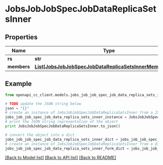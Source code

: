 # JobsJobJobSpecJobDataReplicaSetsInner


## Properties
Name | Type | Description | Notes
------------ | ------------- | ------------- | -------------
**rs** | **str** |  | [optional] 
**members** | [**List[JobsJobJobSpecJobDataReplicaSetsInnerMembersInner]**](JobsJobJobSpecJobDataReplicaSetsInnerMembersInner.md) |  | [optional] 

## Example

```python
from openapi_cc_client.models.jobs_job_job_spec_job_data_replica_sets_inner import JobsJobJobSpecJobDataReplicaSetsInner

# TODO update the JSON string below
json = "{}"
# create an instance of JobsJobJobSpecJobDataReplicaSetsInner from a JSON string
jobs_job_job_spec_job_data_replica_sets_inner_instance = JobsJobJobSpecJobDataReplicaSetsInner.from_json(json)
# print the JSON string representation of the object
print JobsJobJobSpecJobDataReplicaSetsInner.to_json()

# convert the object into a dict
jobs_job_job_spec_job_data_replica_sets_inner_dict = jobs_job_job_spec_job_data_replica_sets_inner_instance.to_dict()
# create an instance of JobsJobJobSpecJobDataReplicaSetsInner from a dict
jobs_job_job_spec_job_data_replica_sets_inner_form_dict = jobs_job_job_spec_job_data_replica_sets_inner.from_dict(jobs_job_job_spec_job_data_replica_sets_inner_dict)
```
[[Back to Model list]](../README.md#documentation-for-models) [[Back to API list]](../README.md#documentation-for-api-endpoints) [[Back to README]](../README.md)


